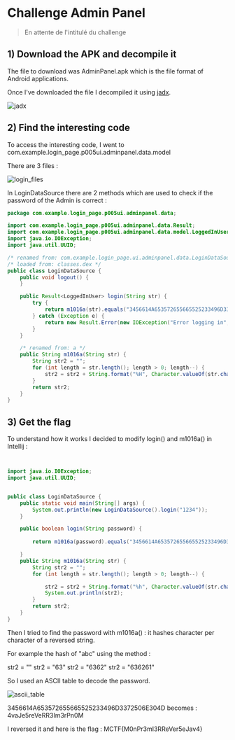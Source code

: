 # Challenge Admin Panel

> En attente de l'intitulé du challenge

## 1) Download the APK and decompile it

The file to download was AdminPanel.apk which is the file format of Android applications.

Once I've downloaded the file I decompiled it using [jadx](https://github.com/skylot/jadx).

![jadx](images/jadx.jpg)

## 2) Find the interesting code 

To access the interesting code, I went to com.example.login_page.p005ui.adminpanel.data.model

There are 3 files :

![login_files](images/login_files.jpg)

In LoginDataSource there are 2 methods which are used to check if the password of the Admin is correct :

```java
package com.example.login_page.p005ui.adminpanel.data;

import com.example.login_page.p005ui.adminpanel.data.Result;
import com.example.login_page.p005ui.adminpanel.data.model.LoggedInUser;
import java.io.IOException;
import java.util.UUID;

/* renamed from: com.example.login_page.ui.adminpanel.data.LoginDataSource */
/* loaded from: classes.dex */
public class LoginDataSource {
    public void logout() {
    }

    public Result<LoggedInUser> login(String str) {
        try {
            return m1016a(str).equals("3456614A653572655665525233496D3372506E304D") ? new Result.Success(new LoggedInUser(UUID.randomUUID().toString(), "Admin")) : new Result.Error(new Exception("blep"));
        } catch (Exception e) {
            return new Result.Error(new IOException("Error logging in", e));
        }
    }

    /* renamed from: a */
    public String m1016a(String str) {
        String str2 = "";
        for (int length = str.length(); length > 0; length--) {
            str2 = str2 + String.format("%H", Character.valueOf(str.charAt(length - 1)));
        }
        return str2;
    }
}
```
## 3) Get the flag

To understand how it works I decided to modify login() and m1016a() in Intellij :

```java


import java.io.IOException;
import java.util.UUID;


public class LoginDataSource {
    public static void main(String[] args) {
        System.out.println(new LoginDataSource().login("1234"));
    }

    public boolean login(String password) {
                                     
        return m1016a(password).equals("3456614A653572655665525233496D3372506E304D");

    }
    public String m1016a(String str) {
        String str2 = "";
        for (int length = str.length(); length > 0; length--) {

            str2 = str2 + String.format("%h", Character.valueOf(str.charAt(length - 1)));
            System.out.println(str2);
        }
        return str2;
    }
}

```
Then I tried to find the password with m1016a() : it hashes character per character of a reversed string.

For example the hash of "abc" using the method :

str2 = ""
str2 = "63"
str2 = "6362"
str2 = "636261"

So I used an ASCII table to decode the password.

![ascii_table](https://naveenr.net/content/images/2017/03/ascii-codes.gif)

3456614A653572655665525233496D3372506E304D becomes : 4vaJe5reVeRR3Im3rPn0M 

I reversed it and here is the flag : MCTF{M0nPr3mI3RReVer5eJav4}

